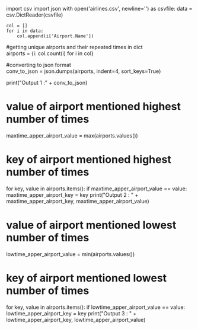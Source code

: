 import csv
import json
with open('airlines.csv', newline='') as csvfile:
    data = csv.DictReader(csvfile)

    col = []
    for i in data:
        col.append(i['Airport.Name'])

#getting unique airports and their repeated times in dict    
airports = {i: col.count(i) for i in col}

#converting to json format   
conv_to_json = json.dumps(airports, indent=4, sort_keys=True)

print("Output 1 :" + conv_to_json)

# value of airport mentioned highest number of times
maxtime_apper_airport_value = max(airports.values())

# key of airport mentioned highest number of times
for key, value in airports.items():
    if maxtime_apper_airport_value == value:
        maxtime_apper_airport_key = key
print("Output 2 : " + maxtime_apper_airport_key, maxtime_apper_airport_value)

# value of airport mentioned lowest number of times
lowtime_apper_airport_value = min(airports.values())

# key of airport mentioned lowest number of times
for key, value in airports.items():
    if lowtime_apper_airport_value == value:
        lowtime_apper_airport_key = key
print("Output 3 : " + lowtime_apper_airport_key, lowtime_apper_airport_value)
